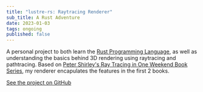 ```yaml
---
title: "lustre-rs: Raytracing Renderer"
sub_title: A Rust Adventure
date: 2023-01-03
tags: ongoing
published: false
---
```


A personal project to both learn the [Rust Programming Language](https://www.rust-lang.org/), as well as understanding the basics behind 3D rendering using raytracing and pathtracing. Based on [Peter Shirley's Ray Tracing in One Weekend Book Series](https://raytracing.github.io/), my renderer encapulates the features in the first 2 books.

[See the project on GitHub](https://github.com/nbarrios1337/lustre-rs)